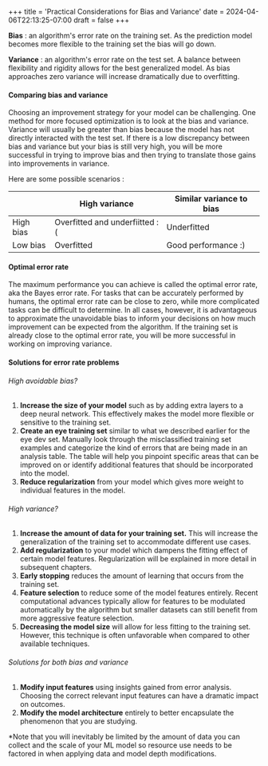 +++
title = 'Practical Considerations for Bias and Variance'
date = 2024-04-06T22:13:25-07:00
draft = false
+++

**Bias** : an algorithm's error rate on the training set. As the prediction model becomes more flexible to the training set the bias will go down.

**Variance** : an algorithm's error rate on the test set. A balance between flexibility and rigidity allows for the best generalized model. As bias approaches zero variance will increase dramatically due to overfitting.

#### Comparing bias and variance

Choosing an improvement strategy for your model can be challenging. One method for more focused optimization is to look at the bias and variance. Variance will usually be greater than bias because the model has not directly interacted with the test set. If there is a low discrepancy between bias and variance but your bias is still very high, you will be more successful in trying to improve bias and then trying to translate those gains into improvements in variance.

Here are some possible scenarios :

|           | High variance                  | Similar variance to bias |
| --------- | ------------------------------ | ------------------------ |
| High bias | Overfitted and underfiitted :( | Underfitted              |
| Low bias  | Overfitted                     | Good performance :)      |

#### Optimal error rate

The maximum performance you can achieve is called the optimal error rate, aka the Bayes error rate. For tasks that can be accurately performed by humans, the optimal error rate can be close to zero, while more complicated tasks can be difficult to determine. In all cases, however, it is advantageous to approximate the unavoidable bias to inform your decisions on how much improvement can be expected from the algorithm. If the training set is already close to the optimal error rate, you will be more successful in working on improving variance.

#### Solutions for error rate problems

###### High avoidable bias?

1. **Increase the size of your model** such as by adding extra layers to a deep neural network. This effectively makes the model more flexible or sensitive to the training set. 
2. **Create an eye training set** similar to what we described earlier for the eye dev set. Manually look through the misclassified training set examples and categorize the kind of errors that are being made in an analysis table. The table will help you pinpoint specific areas that can be improved on or identify additional features that should be incorporated into the model.
3. **Reduce regularization** from your model which gives more weight to individual features in the model.

###### High variance?

1. **Increase the amount of data for your training set.** This will increase the generalization of the training set to accommodate different use cases.
2. **Add regularization** to your model which dampens the fitting effect of certain model features. Regularization will be explained in more detail in subsequent chapters.
3. **Early stopping** reduces the amount of learning that occurs from the training set.
4. **Feature selection** to reduce some of the model features entirely. Recent computational advances typically allow for features to be modulated automatically by the algorithm but smaller datasets can still benefit from more aggressive feature selection.
5. **Decreasing the model size** will allow for less fitting to the training set. However, this technique is often unfavorable when compared to other available techniques.

###### Solutions for both bias and variance

1. **Modify input features** using insights gained from error analysis. Choosing the correct relevant input features can have a dramatic impact on outcomes.
2. **Modify the model architecture** entirely to better encapsulate the phenomenon that you are studying.

*Note that you will inevitably be limited by the amount of data you can collect and the scale of your ML model so resource use needs to be factored in when applying data and model depth modifications.


